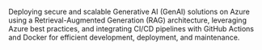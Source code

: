 Deploying secure and scalable Generative AI (GenAI) solutions on Azure using a Retrieval-Augmented Generation (RAG) architecture, leveraging Azure best practices, and integrating CI/CD pipelines with GitHub Actions and Docker for efficient development, deployment, and maintenance.







